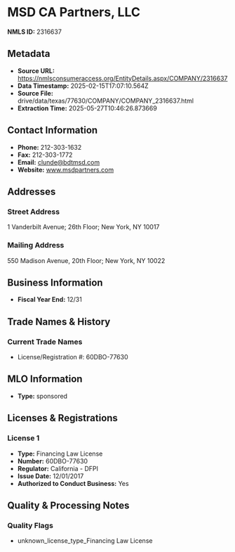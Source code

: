 # MSD CA Partners, LLC

**NMLS ID:** 2316637

## Metadata
- **Source URL:** https://nmlsconsumeraccess.org/EntityDetails.aspx/COMPANY/2316637
- **Data Timestamp:** 2025-02-15T17:07:10.564Z
- **Source File:** drive/data/texas/77630/COMPANY/COMPANY_2316637.html
- **Extraction Time:** 2025-05-27T10:46:26.873669

## Contact Information
- **Phone:** 212-303-1632
- **Fax:** 212-303-1772
- **Email:** clunde@bdtmsd.com
- **Website:** www.msdpartners.com

## Addresses
### Street Address
1 Vanderbilt Avenue; 26th Floor; New York, NY 10017

### Mailing Address
550 Madison Avenue, 20th Floor; New York, NY 10022

## Business Information
- **Fiscal Year End:** 12/31

## Trade Names & History
### Current Trade Names
- License/Registration #: 60DBO-77630

## MLO Information
- **Type:** sponsored

## Licenses & Registrations

### License 1
- **Type:** Financing Law License
- **Number:** 60DBO-77630
- **Regulator:** California - DFPI
- **Issue Date:** 12/01/2017
- **Authorized to Conduct Business:** Yes

## Quality & Processing Notes
### Quality Flags
- unknown_license_type_Financing Law License
